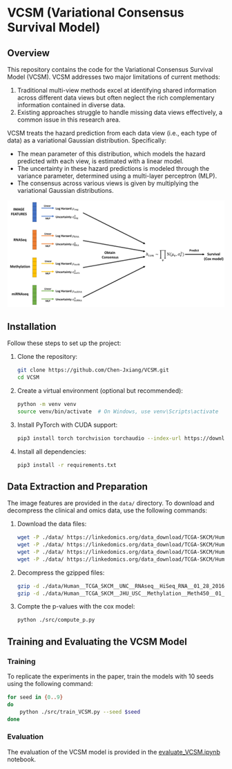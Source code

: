 # VCSM (Variational Consensus Survival Model)

## Overview

This repository contains the code for the Variational Consensus Survival Model (VCSM). VCSM addresses two major limitations of current methods:

1. Traditional multi-view methods excel at identifying shared information across different data views but often neglect the rich complementary information contained in diverse data.
2. Existing approaches struggle to handle missing data views effectively, a common issue in this research area.

VCSM treats the hazard prediction from each data view (i.e., each type of data) as a variational Gaussian distribution. Specifically:

- The mean parameter of this distribution, which models the hazard predicted with each view, is estimated with a linear model.
- The uncertainty in these hazard predictions is modeled through the variance parameter, determined using a multi-layer perceptron (MLP).
- The consensus across various views is given by multiplying the variational Gaussian distributions.

![The model](Figures/Model.png)

## Installation

Follow these steps to set up the project:

1. Clone the repository:
   ```bash
   git clone https://github.com/Chen-Jxiang/VCSM.git
   cd VCSM
   ```

2. Create a virtual environment (optional but recommended):
   ```bash
   python -m venv venv
   source venv/bin/activate  # On Windows, use venv\Scripts\activate
   ```

3. Install PyTorch with CUDA support:
   ```bash
   pip3 install torch torchvision torchaudio --index-url https://download.pytorch.org/whl/cu124
   ```

4. Install all dependencies:
   ```bash
   pip3 install -r requirements.txt
   ```

## Data Extraction and Preparation

The image features are provided in the `data/` directory. To download and decompress the clinical and omics data, use the following commands:

1. Download the data files:
   ```bash
   wget -P ./data/ https://linkedomics.org/data_download/TCGA-SKCM/Human__TCGA_SKCM__MS__Clinical__Clinical__01_28_2016__BI__Clinical__Firehose.tsi
   wget -P ./data/ https://linkedomics.org/data_download/TCGA-SKCM/Human__TCGA_SKCM__UNC__RNAseq__HiSeq_RNA__01_28_2016__BI__Gene__Firehose_RSEM_log2.cct.gz
   wget -P ./data/ https://linkedomics.org/data_download/TCGA-SKCM/Human__TCGA_SKCM__JHU_USC__Methylation__Meth450__01_28_2016__BI__Gene__Firehose_Methylation_Prepocessor.cct.gz
   wget -P ./data/ https://linkedomics.org/data_download/TCGA-SKCM/Human__TCGA_SKCM__BDGSC__miRNASeq__HS_miR__01_28_2016__BI__Gene__Firehose_RPM_log2.cct
   ```

2. Decompress the gzipped files:
   ```bash
   gzip -d ./data/Human__TCGA_SKCM__UNC__RNAseq__HiSeq_RNA__01_28_2016__BI__Gene__Firehose_RSEM_log2.cct.gz
   gzip -d ./data/Human__TCGA_SKCM__JHU_USC__Methylation__Meth450__01_28_2016__BI__Gene__Firehose_Methylation_Prepocessor.cct.gz
   ```

3. Compte the p-values with the cox model:
   ```bash
   python ./src/compute_p.py
   ```

## Training and Evaluating the VCSM Model

### Training

To replicate the experiments in the paper, train the models with 10 seeds using the following command:

```bash
for seed in {0..9}
do
    python ./src/train_VCSM.py --seed $seed
done
```

### Evaluation

The evaluation of the VCSM model is provided in the [evaluate_VCSM.ipynb](./evaluate_VCSM.ipynb) notebook.
